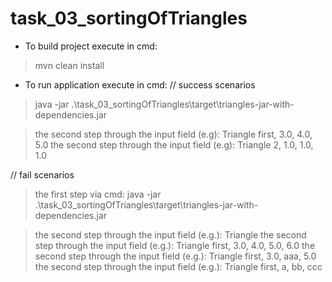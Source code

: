 # task_03_sortingOfTriangles

* To build project execute in cmd: 
> mvn clean install

* To run application execute in cmd:
// success scenarios
> java -jar .\task_03_sortingOfTriangles\target\triangles-jar-with-dependencies.jar

> the second step through the input field (e.g): Triangle first, 3.0, 4.0, 5.0
> the second step through the input field (e.g): Triangle 2, 1.0, 1.0, 1.0

// fail scenarios
>   the first step via cmd:
> java -jar .\task_03_sortingOfTriangles\target\triangles-jar-with-dependencies.jar

>   the second step through the input field (e.g.): Triangle
>   the second step through the input field (e.g.): Triangle first, 3.0, 4.0, 5.0, 6.0
>   the second step through the input field (e.g.): Triangle first, 3.0, aaa, 5.0
>   the second step through the input field (e.g.): Triangle first, a, bb, ccc